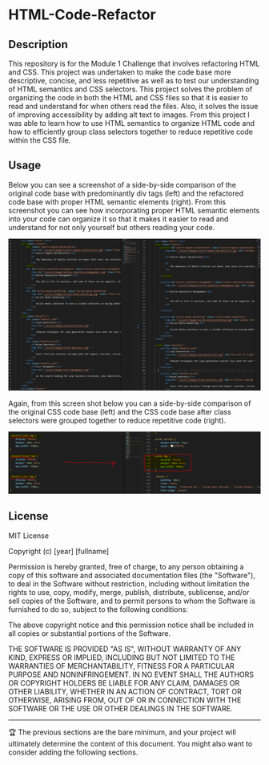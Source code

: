 # HTML-Code-Refactor

## Description

This repository is for the Module 1 Challenge that involves refactoring HTML and CSS.  This project was undertaken to make the code base more descriptive, concise, and less repetitive as well as to test our understanding of HTML semantics and CSS selectors. This project solves the problem of organizing the code in both the HTML and CSS files so that it is easier to read and understand for when others read the files. Also, it solves the issue of improving accessibility by adding alt text to images. From this project I was able to learn how to use HTML semantics to organize HTML code and how to efficiently group class selectors together to reduce repetitive code within the CSS file. 

## Usage

Below you can see a screenshot of a side-by-side comparison of the original code base with predominantly div tags (left) and the refactored code base with proper HTML semantic elements (right). From this screenshot you can see how incorporating proper HTML semantic elements into your code can organize it so that it makes it easier to read and understand for not only yourself but others reading your code. 

<img src="./assets/images/Usage-1-HTML.PNG" alt="screenshot of two coding windows showing HTML code">

Again, from this screen shot below you can a side-by-side comparison of the original CSS code base (left) and the CSS code base after class selectors were grouped together to reduce repetitive code (right). 

<img src="./assets/images/Usage-2-CSS.PNG" alt="screenshot of two coding windows showing CSS code">

## License

MIT License

Copyright (c) [year] [fullname]

Permission is hereby granted, free of charge, to any person obtaining a copy
of this software and associated documentation files (the "Software"), to deal
in the Software without restriction, including without limitation the rights
to use, copy, modify, merge, publish, distribute, sublicense, and/or sell
copies of the Software, and to permit persons to whom the Software is
furnished to do so, subject to the following conditions:

The above copyright notice and this permission notice shall be included in all
copies or substantial portions of the Software.

THE SOFTWARE IS PROVIDED "AS IS", WITHOUT WARRANTY OF ANY KIND, EXPRESS OR
IMPLIED, INCLUDING BUT NOT LIMITED TO THE WARRANTIES OF MERCHANTABILITY,
FITNESS FOR A PARTICULAR PURPOSE AND NONINFRINGEMENT. IN NO EVENT SHALL THE
AUTHORS OR COPYRIGHT HOLDERS BE LIABLE FOR ANY CLAIM, DAMAGES OR OTHER
LIABILITY, WHETHER IN AN ACTION OF CONTRACT, TORT OR OTHERWISE, ARISING FROM,
OUT OF OR IN CONNECTION WITH THE SOFTWARE OR THE USE OR OTHER DEALINGS IN THE
SOFTWARE.

---

🏆 The previous sections are the bare minimum, and your project will ultimately determine the content of this document. You might also want to consider adding the following sections.

